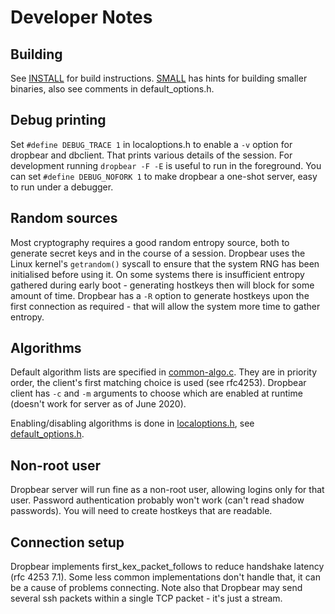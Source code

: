 # Developer Notes

## Building

See [INSTALL](INSTALL) for build instructions. 
[SMALL](SMALL) has hints for building smaller binaries, also see comments
in default_options.h.

## Debug printing

Set `#define DEBUG_TRACE 1` in localoptions.h to enable a `-v` option
for dropbear and dbclient. That prints various details of the session. For
development running `dropbear -F -E` is useful to run in the foreground. You
can set `#define DEBUG_NOFORK 1` to make dropbear a one-shot server, easy to 
run under a debugger.

## Random sources

Most cryptography requires a good random entropy source, both to generate secret
keys and in the course of a session. Dropbear uses the Linux kernel's
`getrandom()` syscall to ensure that the system RNG has been initialised before
using it. On some systems there is insufficient entropy gathered during early
boot - generating hostkeys then will block for some amount of time. 
Dropbear has a `-R` option to generate hostkeys upon the first connection 
as required - that will allow the system more time to gather entropy.

## Algorithms

Default algorithm lists are specified in [common-algo.c](common-algo.c).
They are in priority order, the client's first matching choice is used
(see rfc4253). 
Dropbear client has `-c` and `-m` arguments to choose which are enabled at
runtime (doesn't work for server as of June 2020).

Enabling/disabling algorithms is done in [localoptions.h](localoptions.h),
see [default_options.h](default_options.h).

## Non-root user

Dropbear server will run fine as a non-root user, allowing logins only for 
that user. Password authentication probably won't work (can't read shadow 
passwords). You will need to create hostkeys that are readable.

## Connection setup 

Dropbear implements first_kex_packet_follows to reduce 
handshake latency (rfc 4253 7.1). Some less common implementations don't 
handle that, it can be a cause of problems connecting. Note also that
Dropbear may send several ssh packets within a single TCP packet - it's just a 
stream.


